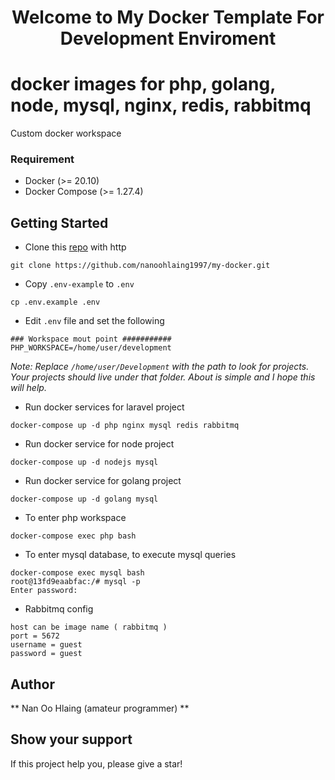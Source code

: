 <h1 align="center"> Welcome to My Docker Template For Development Enviroment </h1>

# docker images for php, golang, node, mysql, nginx, redis, rabbitmq
Custom docker workspace

### Requirement

- Docker (>= 20.10)
- Docker Compose (>= 1.27.4)

## Getting Started

- Clone this [repo](https://github.com/nanoohlaing1997/my-docker.git) with http

```
git clone https://github.com/nanoohlaing1997/my-docker.git
```
- Copy `.env-example` to `.env`

```
cp .env.example .env
```

- Edit `.env` file and set the following

```
### Workspace mout point ###########
PHP_WORKSPACE=/home/user/development
```
_Note: Replace `/home/user/Development` with the path to look for projects. Your projects should live under that folder. About is simple and I hope this will help._

- Run docker services for laravel project
```
docker-compose up -d php nginx mysql redis rabbitmq
```
- Run docker service for node project
```
docker-compose up -d nodejs mysql
```
- Run docker service for golang project
```
docker-compose up -d golang mysql
```

- To enter php workspace
```
docker-compose exec php bash
```

- To enter mysql database, to execute mysql queries

```
docker-compose exec mysql bash
root@13fd9eaabfac:/# mysql -p
Enter password:
```
- Rabbitmq config
```
host can be image name ( rabbitmq )
port = 5672
username = guest
password = guest
```

## Author
** Nan Oo Hlaing (amateur programmer) **

## Show your support

If this project help you, please give a star!